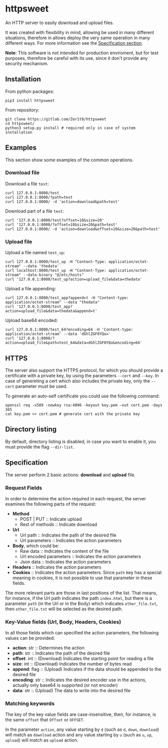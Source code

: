 # httpsweet

An HTTP server to easily download and upload files.

It was created with flexibility in mind, allowing be used in many different situations, therefore in allows deploy the very same operation in many different ways. For more information see the [Specification section](#specification).

**Note**: This software is not intended for production enviroment, but for test purposes, therefore be careful with its use, since it don't provide any security mechanism.

## Installation

From python packages:
```shell
pip3 install httpsweet
```

From repository:
```shell
git clone https://gitlab.com/Zer1t0/httpsweet
cd httpsweet/
python3 setup.py install # required only in case of system installation
```

## Examples
This section show some examples of the common operations.

### Download file
Download a file `test`:
```shell
curl 127.0.0.1:8000/test
curl 127.0.0.1:8000/?path=test
curl 127.0.0.1:8000/ -d 'action=download&path=test'
```

Download part of a file `test`:
```shell
curl '127.0.0.1:8000/test?offset=10&size=20'
curl '127.0.0.1:8000/?offset=10&size=20&path=test'
curl 127.0.0.1:8000/ -d 'action=download&offset=10&size=20&path=test'
```

### Upload file

Upload a file named `test_up`:
```shell
curl 127.0.0.1:8000/test_up -H "Content-Type: application/octet-stream" --data 'thedata' 
curl localhost:8000/test_up -H "Content-Type: application/octet-stream" --data-binary "@/etc/hosts"
curl '127.0.0.1:8000/test_up?action=upload_file&data=thedata'
```

Upload a file appending:
```shell
curl 127.0.0.1:8000/test_app?append=t -H "Content-type: application/octet-stream" --data "thedata"
curl '127.0.0.1:8000/test_app?action=upload_file&data=thedata&append=t'
```

Upload base64 encoded:
```shell
curl 127.0.0.1:8000/test_64?encoding=64 -H 'Content-type: application/octet-stream' --data 'dGhlZGF0YQo=' 
curl '127.0.0.1:8000/?action=upload_file&path=test_64&data=dGhlZGF0YQo&encoding=64'
```


## HTTPS

The server also support the HTTPS protocol, for which you should provide a certificate with a private key, by using the parameters `--cert` and `--key`. In case of genereting a cert which also includes the private key, only the `--cert` parameter must be used.

To generate an auto-self certificate you could use the following command:

```shell
openssl req -x509 -newkey rsa:4096 -keyout key.pem -out cert.pem -days 365
cat key.pem >> cert.pem # generate cert with the private key
```


## Directory listing

By default, directory listing is disabled, in case you want to enable it, you must provide the flag `--dir-list`.


## Specification
The server perform 2 basic actions: **download** and **upload** file.

### Request Fields
In order to determine the action required in each request, the server examines the following parts of the request:

- **Method**
  + POST | PUT :: Indicate upload
  + Rest of methods :: Indicate download
- **Url**
  + Url path :: Indicates the path of the desired file 
  + Url parameters :: Indicates the action parameters
- **Body**, which could be:
  + Raw data :: Indicates the content of the file
  + Url encoded parameters :: Indicates the action parameters
  + Json data :: Indicates the action parameters
- **Headers** :: Indicates the action parameters
- **Cookies** :: Indicates the action parameters. Since `path` key has a special meaning in cookies, it is not possible to use that parameter in these fields.

The more relevant parts are those in last positions of the list. That means, for instance, if the Url path indicates the path `index.html`, but there is a parameter `path` (in the Url or in the Body) which indicates `other_file.txt`, then `other_file.txt` will be selected as the desired path.

### Key-Value fields (Url, Body, Headers, Cookies)
In all those fields which can specified the action parameters, the following values can be provided:
- **action**: str :: Determines the action
- **path**: str :: Indicates the path of the desired file
- **offset**: int :: (Download) Indicates the starting point for reading a file
- **size**: int :: (Download) Indicates the number of bytes read
- **append**: flag :: (Upload) Indicates if the data should be appended to the desired file
- **encoding**: str :: Indicates the desired encoder use in the actions, actually only base64 is supported (or not encoder)
- **data**: str :: (Upload) The data to write into the desired file

### Matching keywords

The key of the key value fields are case-insensitive, then, for instance, is the same `offset` that `Offset` or `OFFSET`.


In the parameter `action`, any value starting by `d` (such as `d`, `down`, `download`) will match as `download` action and any value starting by `u` (such as `u`, `up`, `upload`) will match as `upload` action.




